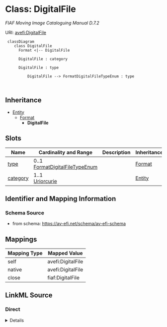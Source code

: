 

# Class: DigitalFile


_FIAF Moving Image Cataloguing Manual D.7.2_





URI: [avefi:DigitalFile](https://av-efi.net/schema/av-efi-schema/DigitalFile)




```mermaid
 classDiagram
    class DigitalFile
      Format <|-- DigitalFile
      
      DigitalFile : category
        
      DigitalFile : type
        
          DigitalFile --> FormatDigitalFileTypeEnum : type
        
      
```





## Inheritance
* [Entity](Entity.md)
    * [Format](Format.md)
        * **DigitalFile**



## Slots

| Name | Cardinality and Range | Description | Inheritance |
| ---  | --- | --- | --- |
| [type](type.md) | 0..1 <br/> [FormatDigitalFileTypeEnum](FormatDigitalFileTypeEnum.md) |  | [Format](Format.md) |
| [category](category.md) | 1..1 <br/> [Uriorcurie](Uriorcurie.md) |  | [Entity](Entity.md) |









## Identifier and Mapping Information







### Schema Source


* from schema: https://av-efi.net/schema/av-efi-schema





## Mappings

| Mapping Type | Mapped Value |
| ---  | ---  |
| self | avefi:DigitalFile |
| native | avefi:DigitalFile |
| close | fiaf:DigitalFile |





## LinkML Source

<!-- TODO: investigate https://stackoverflow.com/questions/37606292/how-to-create-tabbed-code-blocks-in-mkdocs-or-sphinx -->

### Direct

<details>
```yaml
name: DigitalFile
description: FIAF Moving Image Cataloguing Manual D.7.2
from_schema: https://av-efi.net/schema/av-efi-schema
close_mappings:
- fiaf:DigitalFile
is_a: Format
slot_usage:
  type:
    name: type
    domain_of:
    - WorkVariant
    - Activity
    - Agent
    - Event
    - Title
    - Format
    - Manifestation
    range: FormatDigitalFileTypeEnum

```
</details>

### Induced

<details>
```yaml
name: DigitalFile
description: FIAF Moving Image Cataloguing Manual D.7.2
from_schema: https://av-efi.net/schema/av-efi-schema
close_mappings:
- fiaf:DigitalFile
is_a: Format
slot_usage:
  type:
    name: type
    domain_of:
    - WorkVariant
    - Activity
    - Agent
    - Event
    - Title
    - Format
    - Manifestation
    range: FormatDigitalFileTypeEnum
attributes:
  type:
    name: type
    from_schema: https://av-efi.net/schema/av-efi-schema
    rank: 1000
    alias: type
    owner: DigitalFile
    domain_of:
    - WorkVariant
    - Activity
    - Agent
    - Event
    - Title
    - Format
    - Manifestation
    range: FormatDigitalFileTypeEnum
  category:
    name: category
    from_schema: https://av-efi.net/schema/av-efi-schema
    rank: 1000
    slot_uri: rdf:type
    designates_type: true
    alias: category
    owner: DigitalFile
    domain_of:
    - Entity
    range: uriorcurie
    required: true

```
</details>
